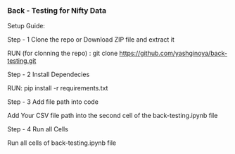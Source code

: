 ### Back - Testing for Nifty Data

Setup Guide:

Step - 1 Clone the repo or Download ZIP file and extract it

RUN (for clonning the repo) : git clone https://github.com/yashginoya/back-testing.git

Step - 2 Install Dependecies

RUN: pip install -r requirements.txt

Step - 3 Add file path into code

Add Your CSV file path into the second cell of the back-testing.ipynb file

Step - 4 Run all Cells

Run all cells of back-testing.ipynb file
